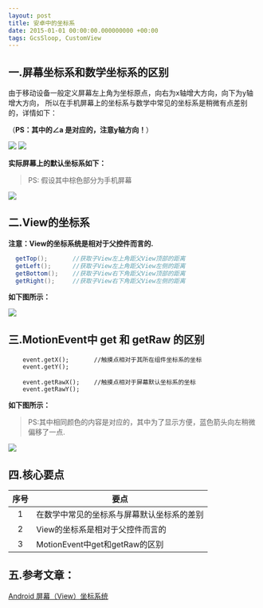 ```yaml
---
layout: post
title: 安卓中的坐标系
date: 2015-01-01 00:00:00.000000000 +00:00
tags: GcsSloop, CustomView
---
```



## 一.屏幕坐标系和数学坐标系的区别
由于移动设备一般定义屏幕左上角为坐标原点，向右为x轴增大方向，向下为y轴增大方向，
所以在手机屏幕上的坐标系与数学中常见的坐标系是稍微有点差别的，详情如下：

（**PS：其中的∠a 是对应的，注意y轴方向！**）

![](http://ww2.sinaimg.cn/large/005Xtdi2jw1f1qygzfvhoj308c0dwglr.jpg)
![](http://ww1.sinaimg.cn/large/005Xtdi2jw1f1qyhbqvihj308c0dwjrh.jpg)

**实际屏幕上的默认坐标系如下：**

> PS: 假设其中棕色部分为手机屏幕

![](http://ww3.sinaimg.cn/large/005Xtdi2jw1f1qyhjy7h8j308c0dwq32.jpg)

## 二.View的坐标系

**注意：View的坐标系统是相对于父控件而言的.**

``` java
  getTop();       //获取子View左上角距父View顶部的距离
  getLeft();      //获取子View左上角距父View左侧的距离
  getBottom();    //获取子View右下角距父View顶部的距离
  getRight();     //获取子View右下角距父View左侧的距离
```
**如下图所示：**

![](http://ww2.sinaimg.cn/large/005Xtdi2gw1f1qzqwvkkbj308c0dwgm9.jpg)

## 三.MotionEvent中 get 和 getRaw 的区别
```
    event.getX();       //触摸点相对于其所在组件坐标系的坐标
    event.getY();

    event.getRawX();    //触摸点相对于屏幕默认坐标系的坐标
    event.getRawY();

```
**如下图所示：**

> PS:其中相同颜色的内容是对应的，其中为了显示方便，蓝色箭头向左稍微偏移了一点.

![](http://ww1.sinaimg.cn/large/005Xtdi2jw1f1r2bdlqhbj308c0dwwew.jpg)

## 四.核心要点

序号 | 要点
:---:|----
  1  | 在数学中常见的坐标系与屏幕默认坐标系的差别
  2  | View的坐标系是相对于父控件而言的
  3  | MotionEvent中get和getRaw的区别

## 五.参考文章：
[Android 屏幕（View）坐标系统](http://blog.csdn.net/wangjinyu501/article/details/21827341)

